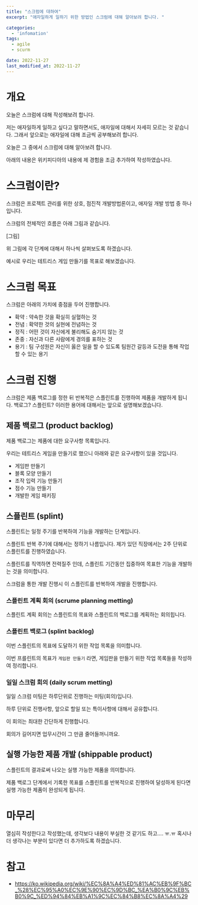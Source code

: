 ```yaml
---
title: "스크럼에 대하여"
excerpt: "애자일하게 일하기 위한 방법인 스크럼에 대해 알아보려 합니다. "

categories:
  - 'infomation'
tags:
  - agile
  - scurm

date: 2022-11-27
last_modified_at: 2022-11-27
---
```


# 개요 

오늘은 스크럼에 대해 작성해보려 합니다. 

저는 애자일하게 일하고 싶다고 말하면서도, 애자일에 대해서 자세히 모르는 것 같습니다. 
그래서 앞으로는 애자일에 대해 조금씩 공부해보려 합니다. 

오늘은 그 중에서 스크럼에 대해 알아보려 합니다. 

아래의 내용은 위키피디아의 내용에 제 경험을 조금 추가하여 작성하였습니다. 

# 스크럼이란?

스크럼은 프로젝트 관리를 위한 상호, 점진적 개발방법론이고, 애자일 개발 방법 중 하나입니다. 

스크럼의 전체적인 흐름은 아래 그림과 같습니다. 

[그림]

위 그림에 각 단계에 대해서 하나씩 살펴보도록 하겠습니다. 

예시로 우리는 테트리스 게임 만들기를 목표로 해보겠습니다. 

# 스크럼 목표 

스크럼은 아래의 가치에 중점을 두어 진행합니다. 

* 확약 : 약속한 것을 확실히 실혈하는 것 
* 전념 : 확약한 것의 실현에 전념하는 것 
* 정직 : 어떤 것이 자신에게 불리해도 숨기지 않는 것 
* 존중 : 자신과 다른 사람에게 경의를 표하는 것 
* 용기 : 팀 구성원은 자신이 옳은 일을 할 수 있도록 팀원간 갈등과 도전을 통해 작업할 수 있는 용기 


# 스크럼 진행 

스크럼은 제품 백로그를 정한 뒤 반복적은 스플린트를 진행하여 제품을 개발하게 됩니다. 
백로그? 스플린트? 이러한 용어에 대해서는 앞으로 설명해보겠습니다. 

## 제품 백로그 (product backlog)

제품 백로그는 제품에 대한 요구사항 목록입니다. 

우리는 테트리스 게임을 만들기로 했으니 아래와 같은 요구사항이 있을 것입니다. 

* 게임판 만들기 
* 블록 모양 만들기 
* 조작 입력 기능 만들기 
* 점수 기능 만들기
* 개발한 게임 패키징

## 스플린트 (splint)

스플린트는 일정 주기를 반복하여 기능을 개발하는 단계입니다. 

스플린트 반복 주기에 대해서는 정하기 나름입니다. 
제가 있던 직장에서는 2주 단위로 스플린트를 진행하였습니다. 

스플린트를 직역하면 전력질주 인데, 스플린트 기간동안 집중하여 목표한 기능을 개발하는 것을 의미합니다. 

스크럼을 통한 개발 진행시 이 스플린트를 반복하여 개발을 진행합니다. 

### 스플린트 계획 회의 (scrume planning metting)

스플린트 계획 회의는 스플린트의 목표와 스플린트의 백로그를 계획하는 회의힙니다.

### 스플린트 백로그 (splint backlog)

이번 스플린트의 목표에 도달하기 위한 작업 목록을 의미합니다. 

이번 프를린트의 목표가 `게임판 만들기` 라면, 게임판을 만들기 위한 작업 목록들을 작성하여 정리합니다. 

### 일일 스크럼 회의 (daily scrum metting)

일일 스크럼 미팅은 하루단위로 진행하는 미팅(회의)입니다. 

하루 단위로 진행사항, 앞으로 할일 또는 특이사항에 대해서 공유합니다. 

이 회의는 최대한 간단하게 진행합니다. 

회의가 길어지면 업무시간이 그 만큼 줄어들꺼니까요.

## 실행 가능한 제품 개발 (shippable product)

스플린트의 결과로써 나오는 실행 가능한 제품을 의미합니다. 

제품 백로그 단계에서 기록한 목표를 스플린트를 반복적으로 진행하여 달성하게 된다면 실행 가능한 제품이 완성되게 됩니다. 

# 마무리 

열심히 작성한다고 작성했는데, 생각보다 내용이 부실한 것 같기도 하고.... ㅠ.ㅠ 
혹시나 더 생각나는 부분이 있다면 더 추가하도록 하겠습니다. 


# 참고 

* https://ko.wikipedia.org/wiki/%EC%8A%A4%ED%81%AC%EB%9F%BC_%28%EC%95%A0%EC%9E%90%EC%9D%BC_%EA%B0%9C%EB%B0%9C_%ED%94%84%EB%A1%9C%EC%84%B8%EC%8A%A4%29
